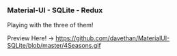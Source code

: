 ### Material-UI - SQLite - Redux
Playing with the three of them!

Preview Here! -> https://github.com/davethan/MaterialUI-SQLite/blob/master/4Seasons.gif

